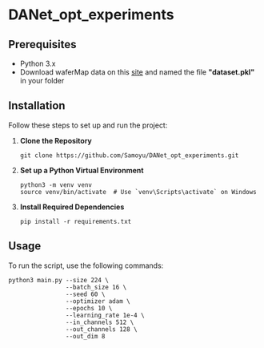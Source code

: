 # DANet_opt_experiments
## Prerequisites

- Python 3.x
- Download waferMap data on this [site](https://www.kaggle.com/datasets/qingyi/wm811k-wafer-map) and named the file **"dataset.pkl"** in your folder

## Installation
Follow these steps to set up and run the project:

1. **Clone the Repository**
   ```
   git clone https://github.com/Samoyu/DANet_opt_experiments.git
   ```

2. **Set up a Python Virtual Environment**
   ```
   python3 -m venv venv
   source venv/bin/activate  # Use `venv\Scripts\activate` on Windows
   ```

3. **Install Required Dependencies**
   ```
   pip install -r requirements.txt
   ```


## Usage

To run the script, use the following commands:

```
python3 main.py --size 224 \
                --batch_size 16 \
                --seed 60 \
                --optimizer adam \
                --epochs 10 \
                --learning_rate 1e-4 \
                --in_channels 512 \
                --out_channels 128 \
                --out_dim 8
```